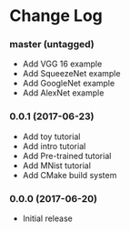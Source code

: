 Change Log
==========

### master (untagged)

* Add VGG 16 example
* Add SqueezeNet example
* Add GoogleNet example
* Add AlexNet example

### 0.0.1 (2017-06-23)

* Add toy tutorial
* Add intro tutorial
* Add Pre-trained tutorial
* Add MNist tutorial
* Add CMake build system

### 0.0.0 (2017-06-20)

* Initial release
